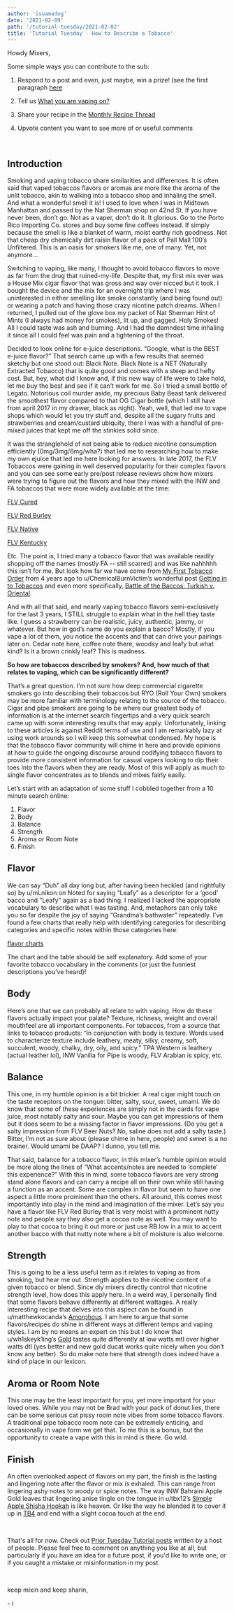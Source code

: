 ```yaml
---
author: 'isuamadog'
date: '2021-02-09'
path: '/tutorial-tuesday/2021-02-02'
title: 'Tutorial Tuesday - How to Describe a Tobacco'
---
```


Howdy Mixers,

Some simple ways you can contribute to the sub:

1. Respond to a post and even, just maybe, win a prize! (see the first paragraph [here](https://www.reddit.com/r/DIY_eJuice/comments/la2o4c/diy_digest_the_long_overdue_edition_with_a/)

2. Tell us [What you are vaping on?](https://link.diyejuice.org/what)

3. Share your recipe in the [Monthly Recipe Thread](https://link.diyejuice.org/recipe)

4. Upvote content you want to see more of or useful comments

&#x200B;

## Introduction

Smoking and vaping tobacco share similarities and differences. It is often said that vaped tobaccos flavors or aromas are more like the aroma of the unlit tobacco, akin to walking into a tobacco shop and inhaling the smell. And what a wonderful smell it is! I used to love when I was in Midtown Manhattan and passed by the Nat Sherman shop on 42nd St. If you have never been, don’t go. Not as a vaper, don’t do it. It glorious. Go to the Porto Rico Importing Co. stores and buy some fine coffees instead. If simply because the smell is like a blanket of warm, moist earthy rich goodness. Not that cheap dry chemically dirt raisin flavor of a pack of Pall Mall 100’s Unfiltered. This is an oasis for smokers like me, one of many. Yet, not anymore…

Switching to vaping, like many, I thought to avoid tobacco flavors to move as far from the drug that ruined-my-life. Despite that, my first mix ever was a House Mix cigar flavor that was gross and way over nicced but it took. I bought the device and the mix for an overnight trip where I was uninterested in either smelling like smoke constantly (and being found out) or wearing a patch and having those crazy nicotine patch dreams. When I returned, I pulled out of the glove box my packet of Nat Sherman Hint of Mints (I always had money for smokes), lit up, and gagged. Holy Smokes! All I could taste was ash and burning. And I had the damndest time inhaling it since all I could feel was pain and a tightening of the throat.

Decided to look online for e-juice descriptions. “Google, what is the BEST e-juice flavor?” That search came up with a few results that seemed sketchy but one stood out: Black Note. Black Note is a NET (Naturally Extracted Tobacco) that is quite good and comes with a steep and hefty cost. But, hey, what did I know and, if this new way of life were to take hold, let me buy the best and see if it can’t work for me. So I tried a small bottle of Legato. Notorious coil murder aside, my precious Baby Beast tank delivered the smoothest flavor compared to that OG Cigar bottle (which I still have from april 2017 in my drawer, black as night). Yeah, well, that led me to vape shops which would let you try stuff and, despite all the sugary fruits and strawberries and cream/custard ubiquity, there I was with a handful of pre-mixed juices that kept me off the stinkies solid since.

It was the stranglehold of not being able to reduce nicotine consumption efficiently (0mg/3mg/6mg/wha?) that led me to researching how to make my own ejuice that led me here looking for answers. In late 2017, the FLV Tobaccos were gaining in well deserved popularity for their complex flavors and you can see some early pre/post release reviews show how mixers were trying to figure out the flavors and how they mixed with the INW and FA tobaccos that were more widely available at the time:

[FLV Cured](https://www.reddit.com/r/DIY_eJuice/comments/4obbvf/flv_flue_cured_tobacco/)

[FLV Red Burley](https://www.reddit.com/r/DIY_eJuice/comments/4rwjwu/flv_red_burley_review_new_flavor_from_sample_pack/)

[FLV Native](https://www.reddit.com/r/DIY_eJuice/comments/5dtasm/native_tobacco_flavorah/)

[FLV Kentucky](https://www.reddit.com/r/DIY_eJuice/comments/599vl2/kentucky_blend_flavorah_tobacco_heads_enter/)

Etc. The point is, I tried many a tobacco flavor that was available readily shopping off the names (mostly FA -- still scarred) and was like nahhhhh this isn’t for me. But look how far we have come from [My First Tobacco Order](https://www.reddit.com/r/DIY_eJuice/comments/5gx0fu/tobacco_my_first_order_flavors_recipes_tips/) from 4 years ago to u/ChemicalBurnVictim’s wonderful post [Getting in to Tobaccos](https://www.reddit.com/r/DIY_eJuice/comments/982u6c/faq_friday_getting_in_to_tobaccos/) and even more specifically, [Battle of the Baccos: Turkish v. Oriental](https://www.reddit.com/r/DIY_eJuice/comments/8rfkjf/battle_of_the_baccos_turkishorientals/?utm_source=share&utm_medium=web2x&context=3).

And with all that said, and nearly vaping tobacco flavors semi-exclusively for the last 3 years, I STILL struggle to explain what in the hell they taste like. I guess a strawberry can be realistic, juicy, authentic, jammy, or whatever. But how in god’s name do you explain a bacco? Mostly, if you vape a lot of them, you notice the accents and that can drive your pairings later on. Cedar note here, coffee note there, woodsy and leafy but what kind? Is it a brown crinkly leaf? This is madness.

**So how are tobaccos described by smokers? And, how much of that relates to vaping, which can be significantly different?**

That’s a great question. I’m not sure how deep commercial cigarette smokers go into describing their tobaccos but RYO (Roll Your Own) smokers may be more familiar with terminology relating to the source of the tobacco. Cigar and pipe smokers are going to be where our greatest body of information is at the internet search fingertips and a very quick search came up with some interesting results that may apply. Unfortunately, linking to these articles is against Reddit terms of use and I am remarkably lazy at using work arounds so I will keep this somewhat condensed. My hope is that the tobacco flavor community will chime in here and provide opinions at how to guide the ongoing discourse around codifying tobacco flavors to provide more consistent information for casual vapers looking to dip their toes into the flavors when they are ready. Most of this will apply as much to single flavor concentrates as to blends and mixes fairly easily.

Let’s start with an adaptation of some stuff I cobbled together from a 10 minute search online:

1. Flavor
2. Body
3. Balance
4. Strength
5. Aroma or Room Note
6. Finish

## Flavor

We can say “Duh” all day long but, after having been heckled (and rightfully so) by u/mLnikon on Noted for saying “Leafy” as a descriptor for a ‘good’ bacco and “Leafy” again as a bad thing. I realized I lacked the appropriate vocabulary to describe what I was tasting. And, metaphors can only take you so far despite the joy of saying “Grandma’s bathwater” repeatedly. I’ve found a few charts that really help with identifying categories for describing categories and specific notes within those categories here:

[flavor charts](https://imgur.com/a/4X28bce)

The chart and the table should be self explanatory. Add some of your favorite tobacco vocabulary in the comments (or just the funniest descriptions you’ve heard)!

## Body

Here’s one that we can probably all relate to with vaping. How do these flavors actually impact your palate? Texture, richness, weight and overall mouthfeel are all important components. For tobaccos, from a source that links to tobacco products: “in conjunction with body is texture. Words used to characterize texture include leathery, meaty, silky, creamy, soft, succulent, woody, chalky, dry, oily, and spicy.” TPA Western is leathery (actual leather lol), INW Vanilla for Pipe is woody, FLV Arabian is spicy, etc.

## Balance

This one, in my humble opinion is a bit trickier. A real cigar might touch on the taste receptors on the tongue: bitter, salty, sour, sweet, umami. We do know that some of these experiences are simply not in the cards for vape juice, most notably salty and sour. Maybe you can get impressions of them but it does seem to be a missing factor in flavor impressions. (Do you get a salty impression from FLV Beer Nuts? No, saline does not add a salty taste.) Bitter, I’m not as sure about (please chime in here, people) and sweet is a no brainer. Would umami be DAAP? I dunno, you tell me.

That said, balance for a tobacco flavor, in this mixer’s humble opinion would be more along the lines of “What accents/notes are needed to ‘complete’ this experience?” With this in mind, some tobacco flavors are very strong stand alone flavors and can carry a recipe all on their own while still having a function as an accent. Some are complex in flavor but seem to have one aspect a little more prominent than the others. All around, this comes most importantly into play in the mind and imagination of the mixer. Let’s say you have a flavor like FLV Red Burley that is very moist with a prominent nutty note and people say they also get a cocoa note as well. You may want to play to that cocoa to bring it out more or just use RB low in a mix to accent another bacco with that nutty note where a bit of moisture is also welcome.

## Strength

This is going to be a less useful term as it relates to vaping as from smoking, but hear me out. Strength applies to the nicotine content of a given tobacco or blend. Since diy mixers directly control that nicotine strength level, how does this apply here. In a weird way, I personally find that some flavors behave differently at different wattages. A really interesting recipe that delves into this aspect can be found in u/matthewkocanda’s [Amorphous](https://www.reddit.com/r/DIY_eJuice/comments/bs7jg9/amorphous_a_fourpart_conceptual_piece/). I am here to argue that some flavors/recipes do shine in different ways at different temps and vaping styles. I am by no means an expert on this but I do know that u/wh1skeyk1ing’s [Gold](https://alltheflavors.com/recipes/21854#gold_by_wh1skeyk1ng) tastes quite differently at low watts mtl over higher watts dtl (yes better and new gold ducat works quite nicely when you don’t know any better). So do make note here that strength does indeed have a kind of place in our lexicon.

## Aroma or Room Note

This one may be the least important for you, yet more important for your loved ones. While you may not be Brad with your pack of donut lies, there can be some serious cat pissy room note vibes from some tobacco flavors. A traditional pipe tobacco room note can be extremely enticing, and occasionally in vape form we get that. To me this is a bonus, but the opportunity to create a vape with this in mind is there. Go wild.

## Finish

An often overlooked aspect of flavors on my part, the finish is the lasting and lingering note after the flavor or mix is exhaled. This can range from lingering ashy notes to woody or spice notes. The way INW Bahraini Apple Gold leaves that lingering anise tingle on the tongue in u/tbx12’s [Simple Apple Shisha Hookah](https://e-liquid-recipes.com/recipe/3689904/Simple%20Apple%20Shisha%20%28Hookah%29) is like heaven. Or like the way he blended it to cover it up in [TB4](https://e-liquid-recipes.com/recipe/3714542/TB4) and end with a slight cocoa touch at the end.

&#x200B;

That's all for now. Check out [Prior Tuesday Tutorial posts](https://www.reddit.com/r/DIY_eJuice/wiki/index/tutorial_tuesday) written by a host of people. Please feel free to comment on anything you like at all, but particularly if you have an idea for a future post, if you'd like to write one, or if you caught a mistake or misinformation in my post.

&#x200B;

keep mixin and keep sharin,

\- i
